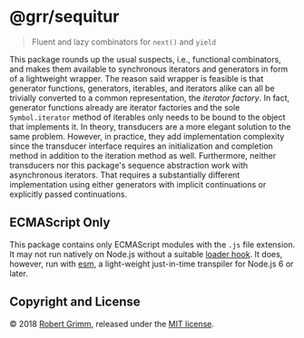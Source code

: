 # @grr/sequitur

> Fluent and lazy combinators for `next()` and `yield`

This package rounds up the usual suspects, i.e., functional combinators, and
makes them available to synchronous iterators and generators in form of a
lightweight wrapper. The reason said wrapper is feasible is that generator
functions, generators, iterables, and iterators alike can all be trivially
converted to a common representation, the _iterator factory_. In fact, generator
functions already are iterator factories and the sole `Symbol.iterator` method
of iterables only needs to be bound to the object that implements it. In theory,
transducers are a more elegant solution to the same problem. However, in
practice, they add implementation complexity since the transducer interface
requires an initialization and completion method in addition to the iteration
method as well. Furthermore, neither transducers nor this package's sequence
abstraction work with asynchronous iterators. That requires a substantially
different implementation using either generators with implicit continuations or
explicitly passed continuations.

## ECMAScript Only

This package contains only ECMAScript modules with the `.js` file extension. It
may not run natively on Node.js without a suitable [loader
hook](https://nodejs.org/dist/latest-v9.x/docs/api/esm.html#esm_loader_hooks).
It does, however, run with [esm](https://github.com/standard-things/esm), a
light-weight just-in-time transpiler for Node.js 6 or later.

## Copyright and License

© 2018 [Robert Grimm](http://apparebit.com), released under the [MIT
license](LICENSE).
